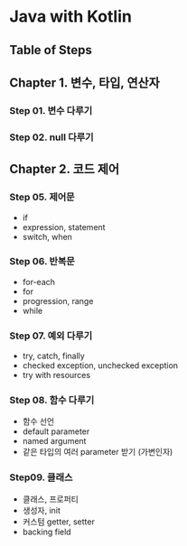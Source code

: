 # Java with Kotlin

## Table of Steps

## Chapter 1. 변수, 타입, 연산자

### Step 01. 변수 다루기
### Step 02. null 다루기


## Chapter 2. 코드 제어
### Step 05. 제어문
- if
- expression, statement
- switch, when
### Step 06. 반복문
- for-each
- for
- progression, range
- while
### Step 07. 예외 다루기
- try, catch, finally
- checked exception, unchecked exception
- try with resources
### Step 08. 함수 다루기
- 함수 선언
- default parameter
- named argument
- 같은 타입의 여러 parameter 받기 (가변인자)
### Step09. 클래스
- 클래스, 프로퍼티
- 생성자, init
- 커스텀 getter, setter
- backing field